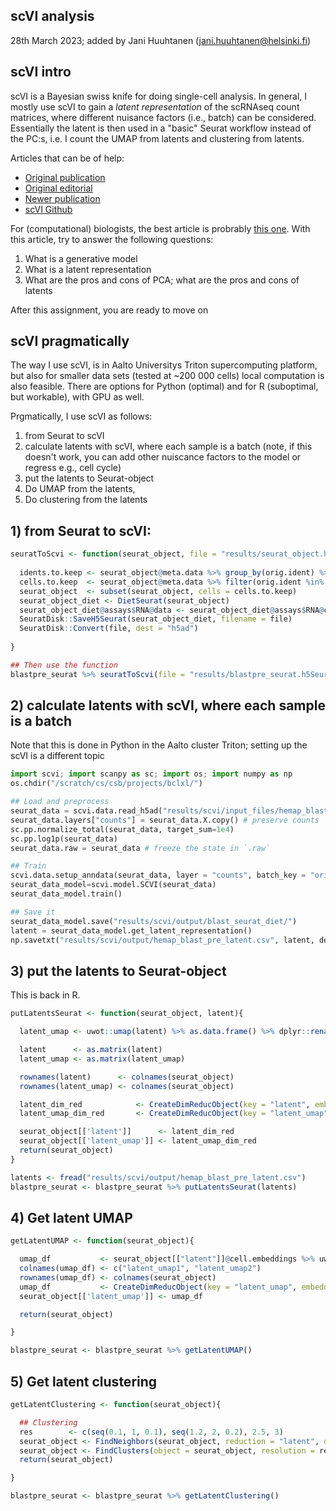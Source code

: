 ## scVI analysis

28th March 2023; added by Jani Huuhtanen (jani.huuhtanen@helsinki.fi)

## scVI intro

scVI is a Bayesian swiss knife for doing single-cell analysis. In general, I mostly use scVI to gain a _latent_ _representation_ of the scRNAseq count matrices, where different nuisance factors (i.e., batch) can be considered. Essentially the latent is then used in a "basic" Seurat workflow instead of the PC:s, i.e. I count the UMAP from latents and clustering from latents.

Articles that can be of help:

* [Original publication](https://www.nature.com/articles/s41592-018-0229-2)
* [Original editorial](https://www.nature.com/articles/s41592-018-0230-9)
* [Newer publication](https://www.nature.com/articles/s41587-021-01206-w)
* [scVI Github](https://github.com/scverse/scvi-tools)

For (computational) biologists, the best article is probrably [this one](https://www.embopress.org/doi/full/10.15252/msb.20199198). With this article, try to answer the following questions:

1) What is a generative model
2) What is a latent representation
3) What are the pros and cons of PCA; what are the pros and cons of latents

After this assignment, you are ready to move on 

## scVI pragmatically 

The way I use scVI, is in Aalto Universitys Triton supercomputing platform, but also for smaller data sets (tested at ~200 000 cells) local computation is also feasible. There are options for Python (optimal) and for R (suboptimal, but workable), with GPU as well. 

Prgmatically, I use scVI as follows:

1) from Seurat to scVI
2) calculate latents with scVI, where each sample is a batch (note, if this doesn't work, you can add other nuiscance factors to the model or regress e.g., cell cycle)
3) put the latents to Seurat-object
4) Do UMAP from the latents, 
5) Do clustering from the latents

## 1) from Seurat to scVI:

```R
seuratToScvi <- function(seurat_object, file = "results/seurat_object.h5Seurat"){
  
  idents.to.keep <- seurat_object@meta.data %>% group_by(orig.ident) %>% summarise(n=n()) %>% filter(n>3) %>% pull(orig.ident)
  cells.to.keep  <- seurat_object@meta.data %>% filter(orig.ident %in% idents.to.keep) %>% pull(barcode)
  seurat_object  <- subset(seurat_object, cells = cells.to.keep)
  seurat_object_diet <- DietSeurat(seurat_object)
  seurat_object_diet@assays$RNA@data <- seurat_object_diet@assays$RNA@counts
  SeuratDisk::SaveH5Seurat(seurat_object_diet, filename = file)
  SeuratDisk::Convert(file, dest = "h5ad")
  
}

## Then use the function
blastpre_seurat %>% seuratToScvi(file = "results/blastpre_seurat.h5Seurat")

```

## 2) calculate latents with scVI, where each sample is a batch

Note that this is done in Python in the Aalto cluster Triton; setting up the scVI is a different topic

```python
import scvi; import scanpy as sc; import os; import numpy as np
os.chdir("/scratch/cs/csb/projects/bclxl/")

## Load and preprocess
seurat_data = scvi.data.read_h5ad("results/scvi/input_files/hemap_blast_pre/blastpre_seurat.h5ad")
seurat_data.layers["counts"] = seurat_data.X.copy() # preserve counts
sc.pp.normalize_total(seurat_data, target_sum=1e4)
sc.pp.log1p(seurat_data)
seurat_data.raw = seurat_data # freeze the state in `.raw`

## Train
scvi.data.setup_anndata(seurat_data, layer = "counts", batch_key = "orig.ident")
seurat_data_model=scvi.model.SCVI(seurat_data)
seurat_data_model.train()

## Save it
seurat_data_model.save("results/scvi/output/blast_seurat_diet/")
latent = seurat_data_model.get_latent_representation()
np.savetxt("results/scvi/output/hemap_blast_pre_latent.csv", latent, delimiter=",")
```

## 3) put the latents to Seurat-object

This is back in R.

```R
putLatentsSeurat <- function(seurat_object, latent){

  latent_umap <- uwot::umap(latent) %>% as.data.frame() %>% dplyr::rename(UMAP1=V1, UMAP2=V2)

  latent      <- as.matrix(latent)
  latent_umap <- as.matrix(latent_umap)

  rownames(latent)      <- colnames(seurat_object)
  rownames(latent_umap) <- colnames(seurat_object)

  latent_dim_red            <- CreateDimReducObject(key = "latent", embeddings = as.matrix(x = latent))
  latent_umap_dim_red       <- CreateDimReducObject(key = "latent_umap", embeddings = as.matrix(x = latent_umap))

  seurat_object[['latent']]      <- latent_dim_red
  seurat_object[['latent_umap']] <- latent_umap_dim_red
  return(seurat_object)
}

latents <- fread("results/scvi/output/hemap_blast_pre_latent.csv")
blastpre_seurat <- blastpre_seurat %>% putLatentsSeurat(latents)

```


## 4) Get latent UMAP

```R
getLatentUMAP <- function(seurat_object){

  umap_df           <- seurat_object[["latent"]]@cell.embeddings %>% uwot::umap()
  colnames(umap_df) <- c("latent_umap1", "latent_umap2")
  rownames(umap_df) <- colnames(seurat_object)
  umap_df           <- CreateDimReducObject(key = "latent_umap", embeddings = as.matrix(x = umap_df))
  seurat_object[['latent_umap']] <- umap_df

  return(seurat_object)

}

blastpre_seurat <- blastpre_seurat %>% getLatentUMAP()


```



## 5) Get latent clustering

```R
getLatentClustering <- function(seurat_object){

  ## Clustering
  res        <- c(seq(0.1, 1, 0.1), seq(1.2, 2, 0.2), 2.5, 3)
  seurat_object <- FindNeighbors(seurat_object, reduction = "latent", dims = c(1:ncol(seurat_object@reductions$latent@cell.embeddings)))
  seurat_object <- FindClusters(object = seurat_object, resolution = res, verbose = F)
  return(seurat_object)

}

blastpre_seurat <- blastpre_seurat %>% getLatentClustering()


```
